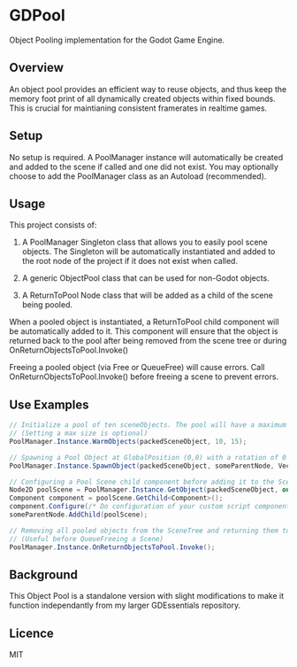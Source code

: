 GDPool
=================
Object Pooling implementation for the Godot Game Engine.

Overview
----
An object pool provides an efficient way to reuse objects, and thus keep the memory foot print of all dynamically created objects within fixed bounds. This is crucial for maintianing consistent framerates in realtime games.

Setup
----
No setup is required. A PoolManager instance will automatically be created and added to the scene if called and one did not exist. You may optionally choose to add the PoolManager class as an Autoload (recommended).

Usage
----
This project consists of:

1. A PoolManager Singleton class that allows you to easily pool scene objects. The Singleton will be automatically instantiated and added to the root node of the project if it does not exist when called.

2. A generic ObjectPool class that can be used for non-Godot objects.

3. A ReturnToPool Node class that will be added as a child of the scene being pooled.

When a pooled object is instantiated, a ReturnToPool child component will be automatically added to it. This component will ensure that the object is returned back to the pool after being removed from the scene tree or during OnReturnObjectsToPool.Invoke()

Freeing a pooled object (via Free or QueueFree) will cause errors. Call OnReturnObjectsToPool.Invoke() before freeing a scene to prevent errors.

Use Examples
----
```csharp
// Initialize a pool of ten sceneObjects. The pool will have a maximum size of 15 objects.
// (Setting a max size is optional)
PoolManager.Instance.WarmObjects(packedSceneObject, 10, 15);

// Spawning a Pool Object at GlobalPosition (0,0) with a rotation of 0 Radians.
PoolManager.Instance.SpawnObject(packedSceneObject, someParentNode, Vector2.Zero, 0f);

// Configuring a Pool Scene child component before adding it to the SceneTree.
Node2D poolScene = PoolManager.Instance.GetObject(packedSceneObject, out bool isRecycled) as Node2D;
Component component = poolScene.GetChild<Component>();
component.Configure(/* Do configuration of your custom script component here */);
someParentNode.AddChild(poolScene);

// Removing all pooled objects from the SceneTree and returning them to their Object Pools.
// (Useful before QueueFreeing a Scene)
PoolManager.Instance.OnReturnObjectsToPool.Invoke();
```

Background
---
This Object Pool is a standalone version with slight modifications to make it function independantly from my larger GDEssentials repository.

Licence
---
MIT
